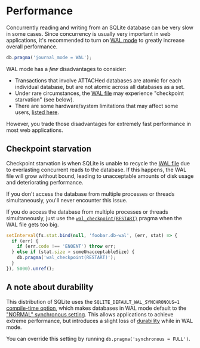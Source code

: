 # Performance

Concurrently reading and writing from an SQLite database can be very slow in some cases. Since concurrency is usually very important in web applications, it's recommended to turn on [WAL mode](https://www.sqlite.org/wal.html) to greatly increase overall performance.

```js
db.pragma('journal_mode = WAL');
```

WAL mode has a *few* disadvantages to consider:

- Transactions that involve ATTACHed databases are atomic for each individual database, but are not atomic across all databases as a set.
- Under rare circumstances, the [WAL file](https://www.sqlite.org/wal.html) may experience "checkpoint starvation" (see below).
- There are some hardware/system limitations that may affect some users, [listed here](https://www.sqlite.org/wal.html).

However, you trade those disadvantages for extremely fast performance in most web applications.

## Checkpoint starvation

Checkpoint starvation is when SQLite is unable to recycle the [WAL file](https://www.sqlite.org/wal.html) due to everlasting concurrent reads to the database. If this happens, the WAL file will grow without bound, leading to unacceptable amounts of disk usage and deteriorating performance.

If you don't access the database from multiple processes or threads simultaneously, you'll never encounter this issue.

If you do access the database from multiple processes or threads simultaneously, just use the [`wal_checkpoint(RESTART)`](https://www.sqlite.org/pragma.html#pragma_wal_checkpoint) pragma when the WAL file gets too big.

```js
setInterval(fs.stat.bind(null, 'foobar.db-wal', (err, stat) => {
  if (err) {
    if (err.code !== 'ENOENT') throw err;
  } else if (stat.size > someUnacceptableSize) {
    db.pragma('wal_checkpoint(RESTART)');
  }
}), 5000).unref();
```

## A note about durability

This distribution of SQLite uses the `SQLITE_DEFAULT_WAL_SYNCHRONOUS=1` [compile-time option](https://sqlite.org/compile.html#default_wal_synchronous), which makes databases in WAL mode default to the ["NORMAL" synchronous setting](https://sqlite.org/pragma.html#pragma_synchronous). This allows applications to achieve extreme performance, but introduces a slight loss of [durability](https://en.wikipedia.org/wiki/Durability_(database_systems)) while in WAL mode.

You can override this setting by running `db.pragma('synchronous = FULL')`.
